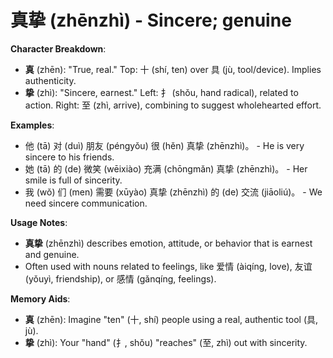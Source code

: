 # **真挚 (zhēnzhì) - Sincere; genuine**

**Character Breakdown**:  
- **真** (zhēn): "True, real." Top: 十 (shí, ten) over 具 (jù, tool/device). Implies authenticity.  
- **挚** (zhì): "Sincere, earnest." Left: 扌 (shǒu, hand radical), related to action. Right: 至 (zhì, arrive), combining to suggest wholehearted effort.

**Examples**:  
- 他 (tā) 对 (duì) 朋友 (péngyǒu) 很 (hěn) 真挚 (zhēnzhì)。 - He is very sincere to his friends.  
- 她 (tā) 的 (de) 微笑 (wēixiào) 充满 (chōngmǎn) 真挚 (zhēnzhì)。 - Her smile is full of sincerity.  
- 我 (wǒ) 们 (men) 需要 (xūyào) 真挚 (zhēnzhì) 的 (de) 交流 (jiāoliú)。 - We need sincere communication.

**Usage Notes**:  
- **真挚** (zhēnzhì) describes emotion, attitude, or behavior that is earnest and genuine.  
- Often used with nouns related to feelings, like 爱情 (àiqíng, love), 友谊 (yǒuyì, friendship), or 感情 (gǎnqíng, feelings).

**Memory Aids**:  
- **真** (zhēn): Imagine "ten" (十, shí) people using a real, authentic tool (具, jù).  
- **挚** (zhì): Your "hand" (扌, shǒu) "reaches" (至, zhì) out with sincerity.